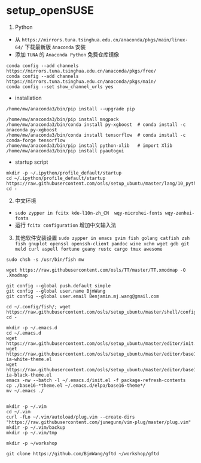 # setup_openSUSE

1. Python
- 从 `https://mirrors.tuna.tsinghua.edu.cn/anaconda/pkgs/main/linux-64/` 下载最新版 `Anaconda` 安装
- 添加 `TUNA` 的 `Anaconda Python` 免费仓库镜像
```
conda config --add channels https://mirrors.tuna.tsinghua.edu.cn/anaconda/pkgs/free/
conda config --add channels https://mirrors.tuna.tsinghua.edu.cn/anaconda/pkgs/main/
conda config --set show_channel_urls yes
```
- installation
```
/home/mw/anaconda3/bin/pip install --upgrade pip

/home/mw/anaconda3/bin/pip install msgpack
/home/mw/anaconda3/bin/conda install py-xgboost  # conda install -c anaconda py-xgboost
/home/mw/anaconda3/bin/conda install tensorflow  # conda install -c conda-forge tensorflow 
/home/mw/anaconda3/bin/pip install python-xlib   # import Xlib
/home/mw/anaconda3/bin/pip install pyautogui
```
- startup script
```
mkdir -p ~/.ipython/profile_default/startup
cd ~/.ipython/profile_default/startup
https://raw.githubusercontent.com/osls/setup_ubuntu/master/lang/10_python3_startup.py
cd -
```

2. 中文环境 
- `sudo zypper in fcitx kde-l10n-zh_CN  wqy-microhei-fonts wqy-zenhei-fonts`
- 运行 `fcitx configuration` 增加中文输入法

3. 其他软件安装设置
`sudo zypper in emacs gvim fish golang catfish zsh fish gnuplot openssl openssh-client pandoc wine xchm wget gdb git meld curl aspell fortune geany rustc cargo tmux awesome`

```
sudo chsh -s /usr/bin/fish mw

wget https://raw.githubusercontent.com/osls/TT/master/TT.xmodmap -O .Xmodmap

git config --global push.default simple
git config --global user.name BjmWang
git config --global user.email Benjamin.mj.wang@gmail.com

cd ~/.config/fish/; wget https://raw.githubusercontent.com/osls/setup_ubuntu/master/shell/config.fish; cd -

mkdir -p ~/.emacs.d
cd ~/.emacs.d
wget https://raw.githubusercontent.com/osls/setup_ubuntu/master/editor/init.el
wget https://raw.githubusercontent.com/osls/setup_ubuntu/master/editor/base16-ia-white-theme.el
wget https://raw.githubusercontent.com/osls/setup_ubuntu/master/editor/base16-ia-black-theme.el
emacs -nw --batch -l ~/.emacs.d/init.el -f package-refresh-contents
cp ./base16-*theme.el ~/.emacs.d/elpa/base16-theme*/
mv ~/.emacs ./


mkdir -p ~/.vim
cd ~/.vim
curl -fLo ~/.vim/autoload/plug.vim --create-dirs "https://raw.githubusercontent.com/junegunn/vim-plug/master/plug.vim"
mkdir -p ~/.vim/backup
mkdir -p ~/.vim/tmp

mkdir -p ~/workshop

git clone https://github.com/BjmWang/gftd ~/workshop/gftd
```
